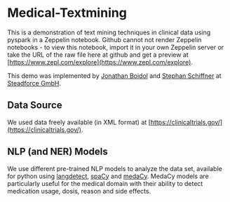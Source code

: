 # Medical-Textmining
This is a demonstration of text mining techniques in clinical data using pyspark in a Zeppelin notebook. Github cannot not render Zeppelin notebooks - to view this notebook, import it in your own Zeppelin server or take the URL of the raw file here at github and get a preview at [https://www.zepl.com/explore](https://www.zepl.com/explore).

This demo was implemented by [Jonathan Boidol](mailto:jonathan.boidol@steadforce.com) and [Stephan Schiffner](mailto:stephan.schiffner@steadforce.com) at [Steadforce GmbH](https://steadforce.com/).

## Data Source

We used data freely available (in XML format) at [https://clinicaltrials.gov/](https://clinicaltrials.gov/).

## NLP (and NER) Models

We use different pre-trained NLP models to analyze the data set, available for python using [langdetect](https://pypi.org/project/langdetect/), [spaCy](https://spacy.io/) and [medaCy](https://github.com/NLPatVCU/medaCy).
MedaCy models are particularly useful for the medical domain with their ability to detect medication usage, dosis, reason and side effects.

